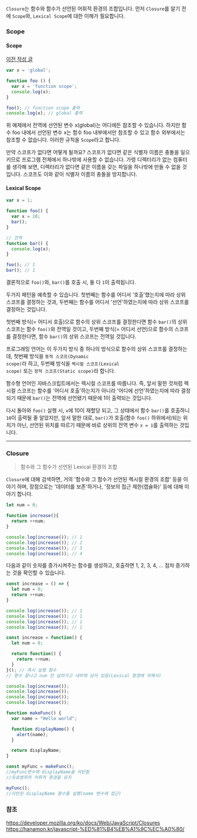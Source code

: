 <code>Closure</code>는 함수와 함수가 선언된 어휘적 환경의 조합입니다. 먼저 <code>Closure</code>를 알기 전에 <code>Scope</code>와, <code>Lexical Scope</code>에 대한 이해가 필요합니다.

### Scope

#### Scope

[이전 작성 글](https://github.com/BaikSeungJeon/TIL/blob/main/2022/10/2022%2010%2022%20Scope%20%26%20Tree%20Shaking.md)

```js
var x = 'global';

function foo () {
  var x = 'function scope';
  console.log(x);
}

foo(); // function scope 출력
console.log(x); // global 출력
```

위 예제에서 전역에 선언된 변수 x(global)는 어디에든 참조할 수 있습니다. 하지만 함수 foo 내에서 선언된 변수 x는 함수 foo 내부에서만 참조할 수 있고 함수 외부에서는 참조할 수 없습니다. 이러한 규칙을 <code>Scope</code>라고 합니다.

만약 스코프가 없다면 어떻게 될까요? 스코프가 없다면 같은 식별자 이름은 충돌을 일으키므로 프로그램 전체에서 하나밖에 사용할 수 없습니다. 가령 디렉터리가 없는 
컴퓨터를 생각해 보면, 디렉터리가 없다면 같은 이름을 갖는 파일을 하나밖에 만들 수 없을 것입니다. 스코프도 이와 같이 식별자 이름의 충돌을 방지합니다.

#### Lexical Scope

```js
var x = 1;

function foo() {
  var x = 10;
  bar();
}

// 전역
function bar() {
  console.log(x); 
}

foo(); // 1
bar(); // 1
```

결론적으로 <code>foo()</code>와, <code>bar()</code>를 호출 시, 둘 다 <code>1</code>이 출력됩니다.

두가지 패턴을 예측할 수 있습니다. 첫번째는 함수를 어디서 '호출'했는지에 따라 상위 스코프를 결정하는 것과, 두번째는 
함수를 어디서 '선언'하였는지에 따라 상위 스코프를 결정하는 것입니다.

첫번째 방식(= 어디서 호출)으로 함수의 상위 스코프를 결정한다면 함수 <code>bar()</code>의 상위 스코프는 함수 <code>foo()</code>와 전역일 것이고,
두번째 방식(= 어디서 선언)으로 함수의 스코프를 결정한다면, 함수 <code>bar()</code>의 상위 스코프는 전역일 것입니다.

프로그래밍 언어는 이 두가지 방식 중 하나의 방식으로 함수의 상위 스코프를 결정하는데, 첫번째 방식을 <code>동적 스코프(Dynamic scope)</code>라 하고,
두번째 방식을 <code>렉시컬 스코프(Lexical scope)</code> 또는 <code>정적 스코프(Static scope)</code>라 합니다.

함수형 언어인 자바스크립트에서는 렉시컬 스코프를 따릅니다. 즉, 앞서 말한 것처럼 렉시컬 스코프는 함수를 '어디서 호출'하는지가 아니라 '어디에 선언'하였는지에 따라 결정되기 때문에 <code>bar()</code>는 전역에 선언됐기 때문에 1이 출력되는 것입니다.

다시 돌아와 <code>foo()</code> 실행 시, <code>x</code>에 10이 재할당 되고, 그 상태에서 함수 <code>bar()</code>를 호출하니 
<code>10</code>이 출력될 줄 알았지만, 앞서 말한 대로, <code>bar()</code>가 호출(함수 <code>foo()</code> 하위에서)되는 위치가 아닌, 선언된 위치를 따르기 때문에 바로 상위의 전역 변수 <code>x = 1</code>를 출력하는 것입니다.

---

### Closure
> 함수와 그 함수가 선언된 Lexical 환경의 조합

<code>Closure</code>에 대해 검색하면, 거의 '함수와 그 함수가 선언된 렉시컬 환경의 조합' 등을 이야기 하며, 장점으로는 '데이터를 보존'하거나, '정보의 접근 제한(캡슐화)' 등에 대해 이야기 합니다.

```js
let num = 0;

function increase(){
  return ++num;
}

console.log(increase()); // 1
console.log(increase()); // 2
console.log(increase()); // 3
console.log(increase()); // 4
```

다음과 같이 숫자를 증가시켜주는 함수를 생성하고, 호출하면 1, 2, 3, 4, ... 점차 증가하는 것을 확인할 수 있습니다.

```js
const increase = () => {
  let num = 0;
  return ++num;
}

console.log(increase()); // 1
console.log(increase()); // 1
console.log(increase()); // 1
console.log(increase()); // 1
```

```js
const increase = function() {
  let num = 0;

  return function() {
    return ++num;
  }
}(); // 즉시 실행 함수
// 함수 끝나고 num 안 날라가고 내부에 남아 있음(Lexical 환경에 의해서)

console.log(increase());
console.log(increase());
console.log(increase());
console.log(increase());
```

```js
function makeFunc() {
  var name = "Hello world";

  function displayName() {
    alert(name);
  }

  return displayName;
}

const myFunc = makeFunc();
//myFunc변수에 displayName을 리턴함
//유효범위의 어휘적 환경을 유지

myFunc();
//리턴된 displayName 함수를 실행(name 변수에 접근)
```

### 참조

https://developer.mozilla.org/ko/docs/Web/JavaScript/Closures
https://hanamon.kr/javascript-%ED%81%B4%EB%A1%9C%EC%A0%80/
